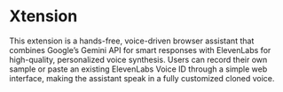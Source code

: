 # Xtension
This extension is a hands-free, voice-driven browser assistant that combines Google’s Gemini API for smart responses with ElevenLabs for high-quality, personalized voice synthesis. Users can record their own sample or paste an existing ElevenLabs Voice ID through a simple web interface, making the assistant speak in a fully customized cloned voice.

